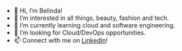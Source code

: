 - 👋 Hi, I’m Belinda!
- 💞️ I’m interested in all things, beauty, fashion and tech.
- 🌱 I’m currently learning cloud and software engineering.
- 👀 I’m looking for Cloud/DevOps opportunities.
- 📫 Connect with me on [LinkedIn](https://www.linkedin.com/in/thebelindadunu/)!

<!---
bdunu24/bdunu24 is a ✨ special ✨ repository because its `README.md` (this file) appears on your GitHub profile.
You can click the Preview link to take a look at your changes.
--->
